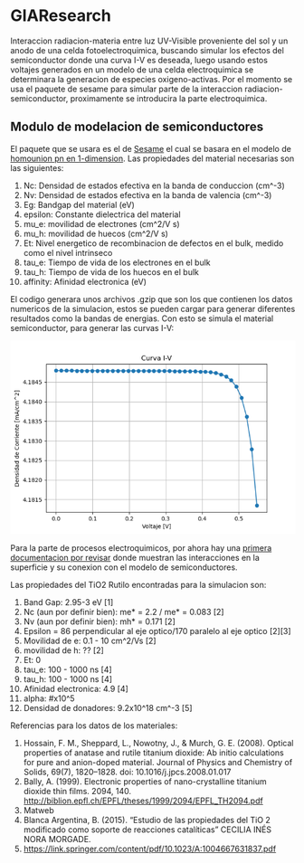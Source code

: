 # GIAResearch
Interaccion radiacion-materia entre luz UV-Visible proveniente del sol y un anodo de una celda fotoelectroquimica, buscando simular los efectos del semiconductor donde una curva I-V es deseada, luego usando estos voltajes generados en un modelo de una celda electroquimica se determinara la generacion de especies oxigeno-activas. Por el momento se usa el paquete de sesame para simular parte de la interaccion radiacion-semiconductor, proximamente se introducira la parte electroquimica.

## Modulo de modelacion de semiconductores
El paquete que se usara es el de [Sesame](https://sesame.readthedocs.io/en/latest/) el cual se basara en el modelo de [homounion pn en 1-dimension](https://sesame.readthedocs.io/en/latest/tutorial/tuto1.html). Las propiedades del material necesarias son las siguientes:

  1. Nc: Densidad de estados efectiva en la banda de conduccion (cm^-3)
  2. Nv: Densidad de estados efectiva en la banda de valencia (cm^-3)
  3. Eg: Bandgap del material (eV)
  4. epsilon: Constante dielectrica del material 
  5. mu_e: movilidad de electrones (cm^2/V s)
  6. mu_h: movilidad de huecos (cm^2/V s)
  7. Et: Nivel energetico de recombinacion de defectos en el bulk, medido como el nivel intrinseco
  8. tau_e: Tiempo de vida de los electrones en el bulk
  9. tau_h: Tiempo de vida de los huecos en el bulk
  10. affinity: Afinidad electronica (eV)

El codigo generara unos archivos .gzip que son los que contienen los datos numericos de la simulacion, estos se pueden cargar para generar diferentes resultados como la bandas de energias. Con esto se simula el material semiconductor, para generar las curvas I-V:

![Alt text](https://github.com/Paythlos/GIAResearch/blob/main/images/IV2.png)

Para la parte de procesos electroquimicos, por ahora hay una [primera documentacion por revisar](https://pubs.rsc.org/en/content/chapterhtml/2018/bk9781782625551-00001?isbn=978-1-78262-555-1&sercode=bk) donde muestran las interacciones en la superficie y su conexion con el modelo de semiconductores.

Las propiedades del TiO2 Rutilo encontradas para la simulacion son:
  1. Band Gap: 2.95-3 eV [1]
  2. Nc (aun por definir bien): me* = 2.2 / me* = 0.083 [2]
  3. Nv (aun por definir bien): mh* = 0.171 [2]
  4. Epsilon = 86 perpendicular al eje optico/170 paralelo al eje optico [2][3]
  5. Movilidad de e: 0.1 - 10 cm^2/Vs [2]
  6. movilidad de h: ?? [2]
  7. Et: 0
  8. tau_e: 100 - 1000 ns [4]
  9. tau_h: 100 - 1000 ns [4]
  10. Afinidad electronica: 4.9 [4]
  11. alpha: #x10^5 
  12. Densidad de donadores: 9.2x10^18 cm^-3 [5]

Referencias para los datos de los materiales:
1.	Hossain, F. M., Sheppard, L., Nowotny, J., & Murch, G. E. (2008). Optical properties of anatase and rutile titanium dioxide: Ab initio calculations for pure and anion-doped material. Journal of Physics and Chemistry of Solids, 69(7), 1820–1828. doi: 10.1016/j.jpcs.2008.01.017
2.	Bally, A. (1999). Electronic properties of nano-crystalline titanium dioxide thin films. 2094, 140. http://biblion.epfl.ch/EPFL/theses/1999/2094/EPFL_TH2094.pdf
3.	Matweb
4.	Blanca Argentina, B. (2015). “Estudio de las propiedades del TiO 2 modificado como soporte de reacciones catalíticas” CECILIA INÉS NORA MORGADE.
5.	https://link.springer.com/content/pdf/10.1023/A:1004667631837.pdf

